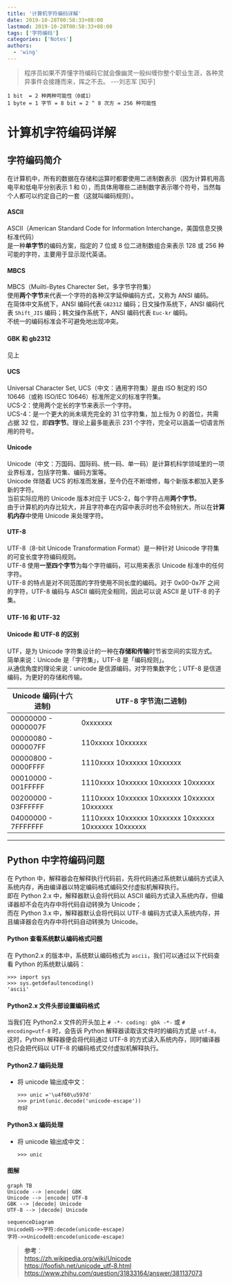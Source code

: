 ```yaml
---
title: '计算机字符编码详解'
date: 2019-10-28T00:58:33+08:00
lastmod: 2019-10-28T00:58:33+08:00
tags: ['字符编码']
categories: ['Notes']
authors:
  - 'wing'
---
```


> 程序员如果不弄懂字符编码它就会像幽灵一般纠缠你整个职业生涯，各种灵异事件会接踵而来，挥之不去。 ---刘志军 [知乎]

```
1 bit  = 2 种两种可能性（0或1）
1 byte = 1 字节 = 8 bit = 2 ^ 8 次方 = 256 种可能性
```

# 计算机字符编码详解

## 字符编码简介

在计算机中，所有的数据在存储和运算时都要使用二进制数表示（因为计算机用高电平和低电平分别表示 1 和 0），而具体用哪些二进制数字表示哪个符号，当然每个人都可以约定自己的一套（这就叫编码规则）。

#### ASCII

ASCII（American Standard Code for Information Interchange，美国信息交换标准代码）</br>
是一种**单字节**的编码方案，指定的 7 位或 8 位二进制数组合来表示 128 或 256 种可能的字符，主要用于显示现代英语。

#### MBCS

MBCS（Muilti-Bytes Charecter Set，多字节字符集）</br>
使用**两个字节**来代表一个字符的各种汉字延伸编码方式，又称为 ANSI 编码。</br>
在简体中文系统下，ANSI 编码代表 `GB2312` 编码；日文操作系统下，ANSI 编码代表 `Shift_JIS` 编码；韩文操作系统下，ANSI 编码代表 `Euc-kr` 编码。</br>
不统一的编码标准会不可避免地出现冲突。

#### GBK 和 gb2312

见上

#### UCS

Universal Character Set, UCS（中文：通用字符集）是由 ISO 制定的 ISO 10646（或称 ISO/IEC 10646）标准所定义的标准字符集。</br>
UCS-2：使用两个定长的字节来表示一个字符。</br>
UCS-4：是一个更大的尚未填充完全的 31 位字符集，加上恒为 0 的首位，共需占据 32 位，即**四字节**。理论上最多能表示 231 个字符，完全可以涵盖一切语言所用的符号。

#### Unicode

Unicode（中文：万国码、国际码、统一码、单一码）是计算机科学领域里的一项业界标准，包括字符集、编码方案等。</br>
Unicode 伴随着 UCS 的标准而发展，至今仍在不断增修，每个新版本都加入更多新的字符。</br>
当前实际应用的 Unicode 版本对应于 UCS-2，每个字符占用**两个字节**。</br>
由于计算机的内存比较大，并且字符串在内容中表示时也不会特别大，所以在**计算机内存**中使用 Unicode 来处理字符。

#### UTF-8

UTF-8（8-bit Unicode Transformation Format）是一种针对 Unicode 字符集 的可变长度字符编码规则。</br>
UTF-8 使用**一至四个字节**为每个字符编码，可以用来表示 Unicode 标准中的任何字符。</br>
UTF-8 的特点是对不同范围的字符使用不同长度的编码。对于 0x00-0x7F 之间的字符，UTF-8 编码与 ASCII 编码完全相同，因此可以说 ASCII 是 UTF-8 的子集。

#### UTF-16 和 UTF-32

#### Unicode 和 UTF-8 的区别

UTF，是为 Unicode 字符集设计的一种在**存储和传输**时节省空间的实现方式。</br>
简单来说：Unicode 是「字符集」，UTF-8 是「编码规则」。</br>
从通信角度的理论来说：unicode 是信源编码，对字符集数字化；UTF-8 是信道编码，为更好的存储和传输。

| Unicode 编码(十六进制) | UTF-8 字节流(二进制)                                  |
| ---------------------- | ----------------------------------------------------- |
| 00000000 - 0000007F    | 0xxxxxxx                                              |
| 00000080 - 000007FF    | 110xxxxx 10xxxxxx                                     |
| 00000800 - 0000FFFF    | 1110xxxx 10xxxxxx 10xxxxxx                            |
| 00010000 - 001FFFFF    | 1110xxxx 10xxxxxx 10xxxxxx 10xxxxxx                   |
| 00200000 - 03FFFFFF    | 1110xxxx 10xxxxxx 10xxxxxx 10xxxxxx 10xxxxxx          |
| 04000000 - 7FFFFFFF    | 1110xxxx 10xxxxxx 10xxxxxx 10xxxxxx 10xxxxxx 10xxxxxx |

---

## Python 中字符编码问题

在 Python 中，解释器会在解释执行代码前，先将代码通过系统默认编码方式读入系统内存，再由编译器以特定编码格式编码交付虚拟机解释执行。</br>
即在 Python 2.x 中，解释器默认会将代码以 ASCII 编码方式读入系统内存，但编译器却不会在内存中将代码自动转换为 Unicode；</br>
而在 Python 3.x 中，解释器默认会将代码以 UTF-8 编码方式读入系统内存，并且编译器会在内存中将代码自动转换为 Unicode。

#### Python 查看系统默认编码格式问题

在 Python2.x 的版本中，系统默认编码格式为 `ascii`，我们可以通过以下代码查看 Python 的系统默认编码：

```
>>> import sys
>>> sys.getdefaultencoding()
'ascii'
```

#### Python2.x 文件头部设置编码格式

当我们在 Python2.x 文件的开头加上 `# -*- coding: gbk -*-` 或 `# encoding=utf-8` 时，会告诉 Python 解释器读取该文件时的编码方式是 `utf-8`，这时，Python 解释器便会将代码通过 UTF-8 的方式读入系统内存，同时编译器也只会把代码以 UTF-8 的编码格式交付虚拟机解释执行。

#### Python2.7 编码处理

- 将 unicode 输出成中文：
  ```
  >>> unic ='\u4f60\u597d'
  >>> print(unic.decode('unicode-escape'))
  你好
  ```

#### Python3.x 编码处理

- 将 unicode 输出成中文：
  ```
  >>> unic
  ```

#### 图解

```mermaid
graph TB
Unicode --> |encode| GBK
Unicode --> |encode| UTF-8
GBK --> |decode| Unicode
UTF-8 --> |decode| Unicode
```

```mermaid
sequenceDiagram
Unicode码->>字符:decode(unicode-escape)
字符->>Unicode码:encode(unicode-escape)
```

> **参考**：  
> https://zh.wikipedia.org/wiki/Unicode</br>
> https://foofish.net/unicode_utf-8.html</br>
> https://www.zhihu.com/question/31833164/answer/381137073
